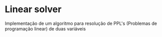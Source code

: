 # Linear solver

Implementação de um algoritmo para resolução de PPL's (Problemas de programação linear) de duas variáveis
